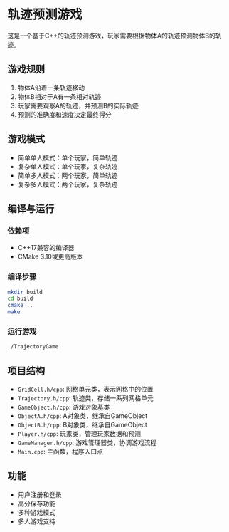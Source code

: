# 轨迹预测游戏

这是一个基于C++的轨迹预测游戏，玩家需要根据物体A的轨迹预测物体B的轨迹。

## 游戏规则

1. 物体A沿着一条轨迹移动
2. 物体B相对于A有一条相对轨迹
3. 玩家需要观察A的轨迹，并预测B的实际轨迹
4. 预测的准确度和速度决定最终得分

## 游戏模式

- 简单单人模式：单个玩家，简单轨迹
- 复杂单人模式：单个玩家，复杂轨迹
- 简单多人模式：两个玩家，简单轨迹
- 复杂多人模式：两个玩家，复杂轨迹

## 编译与运行

### 依赖项

- C++17兼容的编译器
- CMake 3.10或更高版本

### 编译步骤

```bash
mkdir build
cd build
cmake ..
make
```

### 运行游戏

```bash
./TrajectoryGame
```

## 项目结构

- `GridCell.h/cpp`: 网格单元类，表示网格中的位置
- `Trajectory.h/cpp`: 轨迹类，存储一系列网格单元
- `GameObject.h/cpp`: 游戏对象基类
- `ObjectA.h/cpp`: A对象类，继承自GameObject
- `ObjectB.h/cpp`: B对象类，继承自GameObject
- `Player.h/cpp`: 玩家类，管理玩家数据和预测
- `GameManager.h/cpp`: 游戏管理器类，协调游戏流程
- `Main.cpp`: 主函数，程序入口点

## 功能

- 用户注册和登录
- 高分保存功能
- 多种游戏模式
- 多人游戏支持